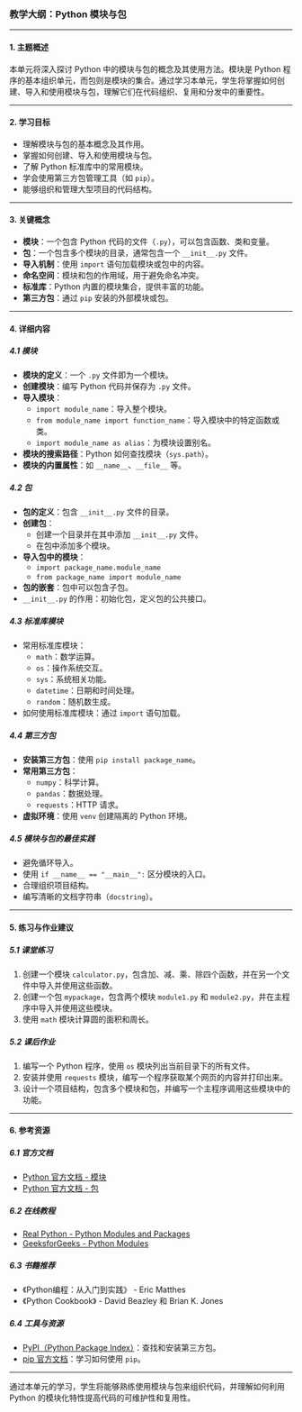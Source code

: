 ### 教学大纲：Python 模块与包

---

#### 1. 主题概述  
本单元将深入探讨 Python 中的模块与包的概念及其使用方法。模块是 Python 程序的基本组织单元，而包则是模块的集合。通过学习本单元，学生将掌握如何创建、导入和使用模块与包，理解它们在代码组织、复用和分发中的重要性。

---

#### 2. 学习目标  
- 理解模块与包的基本概念及其作用。  
- 掌握如何创建、导入和使用模块与包。  
- 了解 Python 标准库中的常用模块。  
- 学会使用第三方包管理工具（如 `pip`）。  
- 能够组织和管理大型项目的代码结构。  

---

#### 3. 关键概念  
- **模块**：一个包含 Python 代码的文件（`.py`），可以包含函数、类和变量。  
- **包**：一个包含多个模块的目录，通常包含一个 `__init__.py` 文件。  
- **导入机制**：使用 `import` 语句加载模块或包中的内容。  
- **命名空间**：模块和包的作用域，用于避免命名冲突。  
- **标准库**：Python 内置的模块集合，提供丰富的功能。  
- **第三方包**：通过 `pip` 安装的外部模块或包。  

---

#### 4. 详细内容  

##### 4.1 模块  
- **模块的定义**：一个 `.py` 文件即为一个模块。  
- **创建模块**：编写 Python 代码并保存为 `.py` 文件。  
- **导入模块**：  
  - `import module_name`：导入整个模块。  
  - `from module_name import function_name`：导入模块中的特定函数或类。  
  - `import module_name as alias`：为模块设置别名。  
- **模块的搜索路径**：Python 如何查找模块（`sys.path`）。  
- **模块的内置属性**：如 `__name__`、`__file__` 等。  

##### 4.2 包  
- **包的定义**：包含 `__init__.py` 文件的目录。  
- **创建包**：  
  - 创建一个目录并在其中添加 `__init__.py` 文件。  
  - 在包中添加多个模块。  
- **导入包中的模块**：  
  - `import package_name.module_name`  
  - `from package_name import module_name`  
- **包的嵌套**：包中可以包含子包。  
- `__init__.py` 的作用：初始化包，定义包的公共接口。  

##### 4.3 标准库模块  
- 常用标准库模块：  
  - `math`：数学运算。  
  - `os`：操作系统交互。  
  - `sys`：系统相关功能。  
  - `datetime`：日期和时间处理。  
  - `random`：随机数生成。  
- 如何使用标准库模块：通过 `import` 语句加载。  

##### 4.4 第三方包  
- **安装第三方包**：使用 `pip install package_name`。  
- **常用第三方包**：  
  - `numpy`：科学计算。  
  - `pandas`：数据处理。  
  - `requests`：HTTP 请求。  
- **虚拟环境**：使用 `venv` 创建隔离的 Python 环境。  

##### 4.5 模块与包的最佳实践  
- 避免循环导入。  
- 使用 `if __name__ == "__main__":` 区分模块的入口。  
- 合理组织项目结构。  
- 编写清晰的文档字符串（`docstring`）。  

---

#### 5. 练习与作业建议  

##### 5.1 课堂练习  
1. 创建一个模块 `calculator.py`，包含加、减、乘、除四个函数，并在另一个文件中导入并使用这些函数。  
2. 创建一个包 `mypackage`，包含两个模块 `module1.py` 和 `module2.py`，并在主程序中导入并使用这些模块。  
3. 使用 `math` 模块计算圆的面积和周长。  

##### 5.2 课后作业  
1. 编写一个 Python 程序，使用 `os` 模块列出当前目录下的所有文件。  
2. 安装并使用 `requests` 模块，编写一个程序获取某个网页的内容并打印出来。  
3. 设计一个项目结构，包含多个模块和包，并编写一个主程序调用这些模块中的功能。  

---

#### 6. 参考资源  

##### 6.1 官方文档  
- [Python 官方文档 - 模块](https://docs.python.org/zh-cn/3/tutorial/modules.html)  
- [Python 官方文档 - 包](https://docs.python.org/zh-cn/3/tutorial/modules.html#packages)  

##### 6.2 在线教程  
- [Real Python - Python Modules and Packages](https://realpython.com/python-modules-packages/)  
- [GeeksforGeeks - Python Modules](https://www.geeksforgeeks.org/python-modules/)  

##### 6.3 书籍推荐  
- 《Python编程：从入门到实践》 - Eric Matthes  
- 《Python Cookbook》 - David Beazley 和 Brian K. Jones  

##### 6.4 工具与资源  
- [PyPI（Python Package Index）](https://pypi.org/)：查找和安装第三方包。  
- [pip 官方文档](https://pip.pypa.io/en/stable/)：学习如何使用 `pip`。  

---

通过本单元的学习，学生将能够熟练使用模块与包来组织代码，并理解如何利用 Python 的模块化特性提高代码的可维护性和复用性。